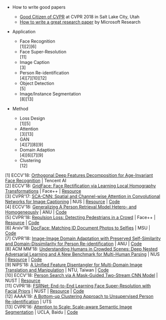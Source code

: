 * How to write good papers
	* [Good Citizen of CVPR](https://www.cc.gatech.edu/~parikh/citizenofcvpr/) at CVPR 2018 in Salt Lake City, Utah
	* [How to write a great research paper](https://www.microsoft.com/en-us/research/academic-program/write-great-research-paper/) by Microsoft Research
	

* Application  
	* Face Recognition  
        [1][2][6]
	* Face Super-Resolution  
        [11]
	* Image Caption  
        [3]  
	* Person Re-identification  
        [4][7][10][12]  
	* Object Detection   
		[5]  
	* Image/Instance Segmentation   
		[8][13]  
	
* Method     
	* Loss Design   
	    [1][5]   
	* Attention   
        [3][13]  
	* GAN  
        [4][7][8][9]  
	* Domain Adaption   
	    [4][6][7][9]      
	* Clustering   
	    [12] 

		
[1] ECCV'18: [Orthogonal Deep Features Decomposition for Age-Invariant Face Recognition](http://openaccess.thecvf.com/content_ECCV_2018/html/yitong_wang_Orthogonal_Deep_Features_ECCV_2018_paper.html) | Tencent AI   
[2] ECCV'18: [GridFace: Face Rectification via Learning Local Homography Transformations](https://arxiv.org/abs/1808.06210) | Face++ | [Resource](https://www.toutiao.com/a6596550630628655623/)    
[3] CVPR'17: [SCA-CNN: Spatial and Channel-wise Attention in Convolutional Networks for Image Captioning](https://arxiv.org/abs/1611.05594) | NUS | [Resource](https://blog.csdn.net/u014380165/article/details/78681164) | [Code](https://github.com/zjuchenlong/sca-cnn.cvpr17)   
[4] ECCV'18: [Generalizing A Person Retrieval Model Hetero- and Homogeneously](http://openaccess.thecvf.com/content_ECCV_2018/papers/Zhun_Zhong_Generalizing_A_Person_ECCV_2018_paper.pdf) | ANU | [Code](https://github.com/zhunzhong07/HHL)      
[5] CVPR'18: [Repulsion Loss: Detecting Pedestrians in a Crowd](https://arxiv.org/abs/1711.07752) | Face++ | [Resource](https://zhuanlan.zhihu.com/p/36797756) | [Code](https://github.com/bailvwangzi/repulsion_loss_ssd)   
[6] Arxiv'18: [DocFace: Matching ID Document Photos to Selfies](https://arxiv.org/abs/1805.02283) | MSU | [Code](https://github.com/seasonSH/DocFace)  
[7] CVPR'18: [Image-Image Domain Adaptation with Preserved Self-Similarity and Domain-Dissimilarity for Person Re-identification](http://openaccess.thecvf.com/content_cvpr_2018/papers/Deng_Image-Image_Domain_Adaptation_CVPR_2018_paper.pdf) | ANU | [Code](https://github.com/Simon4Yan/Learning-via-Translation)       
[8] ACM MM'18: [Understanding Humans in Crowded Scenes: Deep Nested Adversarial Learning and A New Benchmark for Multi-Human Parsing](https://arxiv.org/abs/1804.03287) | NUS | [Resource](https://lv-mhp.github.io/) | [Code](https://github.com/ZhaoJ9014/Multi-Human-Parsing_MHP)   
[9] NIPS'18: [A Unified Feature Disentangler for Multi-Domain Image Translation and Manipulation](https://arxiv.org/abs/1809.01361) | NTU, Taiwan | [Code](https://github.com/Alexander-H-Liu/UFDN)     
[10] ECCV'18: [Person Search via A Mask-Guided Two-Stream CNN Model](https://arxiv.org/abs/1807.08107) | NUST | [Resource](https://zhuanlan.zhihu.com/p/39282286)   
[11] CVPR'18: [FSRNet: End-to-End Learning Face Super-Resolution with Facial Priors](https://arxiv.org/abs/1711.10703) | NUST | [Resource](https://blog.csdn.net/GunGunSeeBlood/article/details/82975076) | [Code](https://github.com/tyshiwo/FSRNet)      
[12] AAAA'19: [A Bottom-up Clustering Approach to Unsupervised Person Re-identification](http://xuanyidong.com/pdf/AAAI19-vana.pdf) | UTS    
[13] CVPR'16: [Attention to Scale: Scale-aware Semantic Image Segmentation](https://www.cv-foundation.org/openaccess/content_cvpr_2016/papers/Chen_Attention_to_Scale_CVPR_2016_paper.pdf) | UCLA, Baidu | [Code](http://liangchiehchen.com/projects/DeepLab.html)     